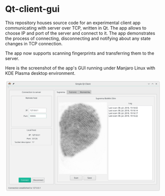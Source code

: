 # Qt-client-gui
This repository houses source code for an experimental client app communicating with server over TCP, written in Qt. The app allows to choose IP and port of the server and connect to it. The app demonstrates the process of connecting, disconnecting and notifying about any state changes in TCP connection.

The app now supports scanning fingerprints and transferring them to the server.

Here is the screenshot of the app's GUI running under Manjaro Linux with KDE Plasma desktop environment.

![client-app-gui](client_app.png)
